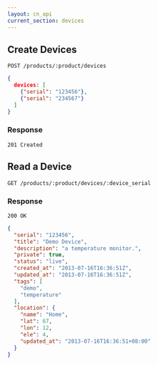 ```yaml
---
layout: cn_api
current_section: devices
---
```


## Create Devices

    POST /products/:product/devices

~~~json
{
  devices: [
    {"serial": "123456"},
    {"serial": "234567"}
  ]
}
~~~

### Response

    201 Created

## Read a Device

    GET /products/:product/devices/:device_serial

### Response

    200 OK

~~~json
{
  "serial": "123456",
  "title": "Demo Device",
  "description": "a temperature monitor.",
  "private": true,
  "status": "live",
  "created_at": "2013-07-16T16:36:51Z",
  "updated_at": "2013-07-16T16:36:51Z",
  "tags": [
    "demo",
    "temperature"
  ],
  "location": {
    "name": "Home",
    "lat": 67,
    "lon": 12,
    "ele": 4,
    "updated_at": "2013-07-16T16:36:51+08:00"
  }
}
~~~

